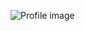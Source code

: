 ![Profile image](https://avatars.githubusercontent.com/u/74598418?s=400&u=1f93e9ee5581c220501e2f363547e218f935d936&v=4)
